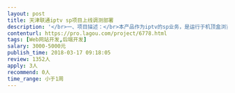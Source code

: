 ```yaml
---                
layout: post       
title: 天津联通iptv sp项目上线调测部署           
description: '</br>一、项目描述：</br>本产品作为iptv的sp业务，是运行于机顶盒浏览器环境的基于jsp+MySQL的web系统，各功能模块已开发完成，并成功在贵州上线。</br>现针对天津联通的不同环境，需要调试相关接口并部署上线</br>寻找一位合作伙伴，负责短期（一周左右）驻地天津联通机房，并完成产品在联通iptv系统的部署。</br></br>二、主要功能点：</br>主要的功能是通过机顶盒浏览器环境播放视频或者音频+图片。</br></br>三、可参考产品：</br>产品已开发完成，只需后期的接口调试及上线部署。具体可参见后续需求/接口文档或者可参考我司官网介绍： http://www.imeihuan.com</br></br>四、人员要求：</br>1、具备电信/联通/移动/广电等运营商的iptv平台sp系统开发部署经验</br>2、基于jsp的B/S系统开发经验，熟悉jsp、MySQL及前端javascript、HTML等，能看懂并根据需求实现相关逻辑。</br>3、熟悉基于linux+tomcat的jsp项目开发部署，能驻地天津（包往返机票、酒店）参与短期的开发调试上线部署。</br>4、良好的沟通能力、职业操守和契约精神。有结果导向的意识，善于独立解决问题。芝麻信用高分者或有其他信用证明者优先。</br>'     
contenturl: https://pro.lagou.com/project/6778.html      
tags: [Web网站开发,后端开发]            
salary: 3000-5000元          
publish_time: 2018-03-17 09:18:05         
review: 1352人                   
apply: 3人                   
recommend: 0人                   
time_range: 小于1周              
---                 
```

